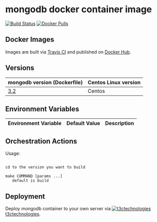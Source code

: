 # mongodb docker container image

[![Build Status](https://travis-ci.org/t3ctechnologies/mongodb.svg?branch=master)](https://travis-ci.org/t3ctechnologies/mongodb)
[![Docker Pulls](https://img.shields.io/docker/pulls/t3ctechnologies/mongodb.svg)](https://hub.docker.com/r/t3ctechnologies/mongodb)

## Docker Images

Images are built via [Travis CI](https://travis-ci.org/t3ctechnologies/mongodb) and published on [Docker Hub](https://hub.docker.com/r/t3ctechnologies/mongodb).

## Versions

| mongodb version (Dockerfile) | Centos Linux version |
| ---------------------------- | -------------------- |
| [3.2](https://github.com/t3ctechnologies/mongodb/tree/master/3.2/Dockerfile) | Centos |

## Environment Variables

| Environment Variable | Default Value | Description |
| -------------------- | ------------- | ----------- |


## Orchestration Actions

Usage:
```

cd to the version you want to build

make COMMAND [params ...]
   default is build

```

## Deployment

Deploy mongodb container to your own server via [![t3ctechnologies](https://www.google.com/s2/favicons?domain=t3ctechnologies.com) t3ctechnologies](http://t3c.io).
